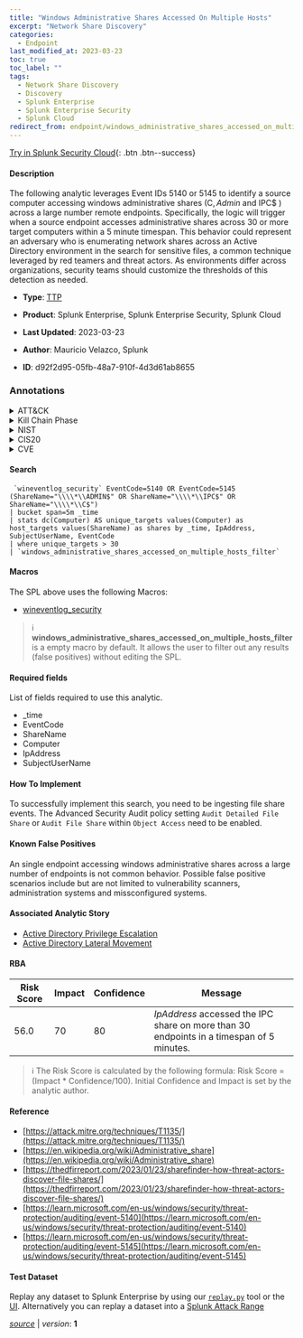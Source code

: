 ```yaml
---
title: "Windows Administrative Shares Accessed On Multiple Hosts"
excerpt: "Network Share Discovery"
categories:
  - Endpoint
last_modified_at: 2023-03-23
toc: true
toc_label: ""
tags:
  - Network Share Discovery
  - Discovery
  - Splunk Enterprise
  - Splunk Enterprise Security
  - Splunk Cloud
redirect_from: endpoint/windows_administrative_shares_accessed_on_multiple_hosts/
---
```




[Try in Splunk Security Cloud](https://www.splunk.com/en_us/cyber-security.html){: .btn .btn--success}

#### Description

The following analytic leverages Event IDs 5140 or 5145 to identify a source computer accessing windows administrative shares (C$, Admin$ and IPC$ ) across a large number remote endpoints. Specifically, the logic will trigger when a source endpoint accesses administrative shares across 30 or more target computers within a 5 minute timespan. This behavior could represent an adversary who is enumerating network shares across an Active Directory environment in the search for sensitive files, a common technique leveraged by red teamers and threat actors. As environments differ across organizations, security teams should customize the thresholds of this detection as needed.

- **Type**: [TTP](https://github.com/splunk/security_content/wiki/Detection-Analytic-Types)
- **Product**: Splunk Enterprise, Splunk Enterprise Security, Splunk Cloud

- **Last Updated**: 2023-03-23
- **Author**: Mauricio Velazco, Splunk
- **ID**: d92f2d95-05fb-48a7-910f-4d3d61ab8655

### Annotations
<details>
  <summary>ATT&CK</summary>

<div markdown="1">

#### [ATT&CK](https://attack.mitre.org/)

| ID          | Technique   | Tactic         |
| ----------- | ----------- |--------------- |
| [T1135](https://attack.mitre.org/techniques/T1135/) | Network Share Discovery | Discovery |

</div>
</details>


<details>
  <summary>Kill Chain Phase</summary>

<div markdown="1">

* Exploitation


</div>
</details>


<details>
  <summary>NIST</summary>

<div markdown="1">

* DE.CM



</div>
</details>

<details>
  <summary>CIS20</summary>

<div markdown="1">

* CIS 10



</div>
</details>

<details>
  <summary>CVE</summary>

<div markdown="1">


</div>
</details>


#### Search

```
 `wineventlog_security` EventCode=5140 OR EventCode=5145 (ShareName="\\\\*\\ADMIN$" OR ShareName="\\\\*\\IPC$" OR ShareName="\\\\*\\C$") 
| bucket span=5m _time 
| stats dc(Computer) AS unique_targets values(Computer) as host_targets values(ShareName) as shares by _time, IpAddress, SubjectUserName, EventCode 
| where unique_targets > 30 
| `windows_administrative_shares_accessed_on_multiple_hosts_filter`
```

#### Macros
The SPL above uses the following Macros:
* [wineventlog_security](https://github.com/splunk/security_content/blob/develop/macros/wineventlog_security.yml)

> :information_source:
> **windows_administrative_shares_accessed_on_multiple_hosts_filter** is a empty macro by default. It allows the user to filter out any results (false positives) without editing the SPL.



#### Required fields
List of fields required to use this analytic.
* _time
* EventCode
* ShareName
* Computer
* IpAddress
* SubjectUserName



#### How To Implement
To successfully implement this search, you need to be ingesting file share events. The Advanced Security Audit policy setting `Audit Detailed File Share` or `Audit File Share` within `Object Access` need to be enabled.
#### Known False Positives
An single endpoint accessing windows administrative shares across a large number of endpoints is not common behavior. Possible false positive scenarios include but are not limited to vulnerability scanners, administration systems and missconfigured systems.

#### Associated Analytic Story
* [Active Directory Privilege Escalation](/stories/active_directory_privilege_escalation)
* [Active Directory Lateral Movement](/stories/active_directory_lateral_movement)




#### RBA

| Risk Score  | Impact      | Confidence   | Message      |
| ----------- | ----------- |--------------|--------------|
| 56.0 | 70 | 80 | $IpAddress$ accessed the IPC share on more than 30 endpoints in a timespan of 5 minutes. |


> :information_source:
> The Risk Score is calculated by the following formula: Risk Score = (Impact * Confidence/100). Initial Confidence and Impact is set by the analytic author.


#### Reference

* [https://attack.mitre.org/techniques/T1135/](https://attack.mitre.org/techniques/T1135/)
* [https://en.wikipedia.org/wiki/Administrative_share](https://en.wikipedia.org/wiki/Administrative_share)
* [https://thedfirreport.com/2023/01/23/sharefinder-how-threat-actors-discover-file-shares/](https://thedfirreport.com/2023/01/23/sharefinder-how-threat-actors-discover-file-shares/)
* [https://learn.microsoft.com/en-us/windows/security/threat-protection/auditing/event-5140](https://learn.microsoft.com/en-us/windows/security/threat-protection/auditing/event-5140)
* [https://learn.microsoft.com/en-us/windows/security/threat-protection/auditing/event-5145](https://learn.microsoft.com/en-us/windows/security/threat-protection/auditing/event-5145)



#### Test Dataset
Replay any dataset to Splunk Enterprise by using our [`replay.py`](https://github.com/splunk/attack_data#using-replaypy) tool or the [UI](https://github.com/splunk/attack_data#using-ui).
Alternatively you can replay a dataset into a [Splunk Attack Range](https://github.com/splunk/attack_range#replay-dumps-into-attack-range-splunk-server)




[*source*](https://github.com/splunk/security_content/tree/develop/detections/endpoint/windows_administrative_shares_accessed_on_multiple_hosts.yml) \| *version*: **1**